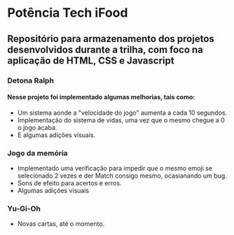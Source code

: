 # Potência Tech iFood

## Repositório para armazenamento dos projetos desenvolvidos durante a trilha, com foco na aplicação de HTML, CSS e Javascript

### Detona Ralph

#### Nesse projeto foi implementado algumas melhorias, tais como:

+ Um sistema aonde a "velocidade do jogo" aumenta a cada 10 segundos.
+ Implementação do sistema de vidas, uma vez que o mesmo chegue a 0 o jogo acaba.
+ E algumas adições visuais.

### Jogo da memória

+ Implementado uma verificação para impedir que o mesmo emoji se selecionado 2 vezes e der Match consigo mesmo, ocasianando um bug.
+ Sons de efeito para acertos e erros.
+ Algumas adições visuais

### Yu-Gi-Oh

+ Novas cartas, até o momento.
